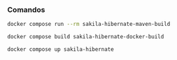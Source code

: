 ### Comandos

```sh
docker compose run --rm sakila-hibernate-maven-build
```

```sh
docker compose build sakila-hibernate-docker-build
```

```sh
docker compose up sakila-hibernate
```
